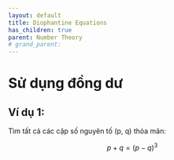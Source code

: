 ```yaml
---
layout: default
title: Diophantine Equations
has_children: true
parent: Number Theory
# grand_parent: 
---
```


# Sử dụng đồng dư

## Ví dụ 1:
 
Tìm tất cả các cặp số nguyên tố (p, q) thỏa mãn:

$$ p+q=(p-q)^3 $$